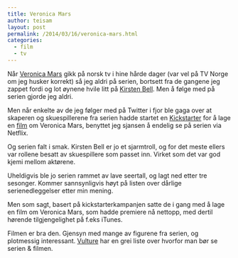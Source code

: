 ```yaml
---
title: Veronica Mars
author: teisam
layout: post
permalink: /2014/03/16/veronica-mars.html
categories:
  - film
  - tv
---
```

Når [Veronica Mars][1] gikk på norsk tv i hine hårde dager (var vel på TV Norge om jeg husker korrekt) så jeg aldri på serien, bortsett fra de gangene jeg zappet fordi og lot øynene hvile litt på [Kirsten Bell][2]. Men å følge med på serien gjorde jeg aldri.

Men når enkelte av de jeg følger med på Twitter i fjor ble gaga over at skaperen og skuespillerene fra serien hadde startet en [Kickstarter][3] for å lage en [film][4] om Veronica Mars, benyttet jeg sjansen å endelig se på serien via Netflix.

Og serien falt i smak. Kirsten Bell er jo et sjarmtroll, og for det meste ellers var rollene besatt av skuespillere som passet inn. Virket som det var god kjemi mellom aktørene.

Uheldigvis ble jo serien rammet av lave seertall, og lagt ned etter tre sesonger. Kommer sannsynligvis høyt på listen over dårlige serienedleggelser etter min mening.

Men som sagt, basert på kickstarterkampanjen satte de i gang med å lage en film om Veronica Mars, som hadde premiere nå nettopp, med dertil hørende tilgjengelighet på f.eks iTunes.

Filmen er bra den. Gjensyn med mange av figurene fra serien, og plotmessig interessant. [Vulture][5] har en grei liste over hvorfor man bør se serien & filmen.

 [1]: http://www.imdb.com/title/tt0412253/?ref_=fn_al_tt_2
 [2]: http://www.imdb.com/name/nm0068338/?ref_=tt_cl_t1
 [3]: https://www.kickstarter.com/projects/559914737/the-veronica-mars-movie-project
 [4]: http://theveronicamarsmovie.com/social/
 [5]: http://www.vulture.com/2014/03/why-men-should-watch-veronica-mars.html?mid=googlenews